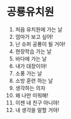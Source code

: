 # 공룡유치원
1. 처음 유치원에 가는 날
2. 엄마가 보고 싶어!
3. 난 슈퍼 공룡이 될 거야!
4. 현장학습 가는 날
5. 바다에 가는 날
6. 내가 대장이야!
7. 소풍 가는 날
8. 소방 훈련 하는 날
9. 생각하는 의자
10. 왜 나만 미워해!
11. 이젠 내 친구 아니야!
12. 내 생각을 말할 거야!
